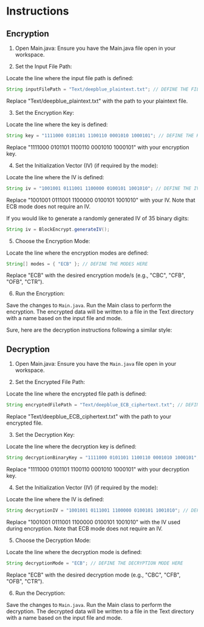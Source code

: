 # Instructions

## Encryption

1. Open Main.java:
Ensure you have the Main.java file open in your workspace.

2. Set the Input File Path:

Locate the line where the input file path is defined:

```java
String inputFilePath = "Text/deepblue_plaintext.txt"; // DEFINE THE FILE PATH HERE
```

Replace "Text/deepblue_plaintext.txt" with the path to your plaintext file.

3. Set the Encryption Key:

Locate the line where the key is defined:

```java
String key = "1111000 0101101 1100110 0001010 1000101"; // DEFINE THE KEY HERE
```

Replace "1111000 0101101 1100110 0001010 1000101" with your encryption key.

4. Set the Initialization Vector (IV) (if required by the mode):

Locate the line where the IV is defined:

```java
String iv = "1001001 0111001 1100000 0100101 1001010"; // DEFINE THE IV HERE
```

Replace "1001001 0111001 1100000 0100101 1001010" with your IV. Note that ECB mode does not require an IV.

If you would like to generate a randomly generated IV of 35 binary digits:

```java
String iv = BlockEncrypt.generateIV();
```

5. Choose the Encryption Mode:

Locate the line where the encryption modes are defined:

```java
String[] modes = { "ECB" }; // DEFINE THE MODES HERE
```

Replace "ECB" with the desired encryption mode/s (e.g., "CBC", "CFB", "OFB", "CTR").

6. Run the Encryption:

Save the changes to `Main.java`.
Run the Main class to perform the encryption. The encrypted data will be written to a file in the Text directory with a name based on the input file and mode.

Sure, here are the decryption instructions following a similar style:

## Decryption

1. Open Main.java:
Ensure you have the `Main.java` file open in your workspace.

2. Set the Encrypted File Path:

Locate the line where the encrypted file path is defined:

```java
String encryptedFilePath = "Text/deepblue_ECB_ciphertext.txt"; // DEFINE THE CIPHERTEXT FILE PATH HERE
```

Replace "Text/deepblue_ECB_ciphertext.txt" with the path to your encrypted file.

3. Set the Decryption Key:

Locate the line where the decryption key is defined:

```java
String decryptionBinaryKey = "1111000 0101101 1100110 0001010 1000101"; // DEFINE THE KEY USED FOR ENCRYPTION HERE
```

Replace "1111000 0101101 1100110 0001010 1000101" with your decryption key.

4. Set the Initialization Vector (IV) (if required by the mode):

Locate the line where the IV is defined:

```java
String decryptionIV = "1001001 0111001 1100000 0100101 1001010"; // DEFINE THE IV USED FOR ENCRYPTION HERE
```

Replace "1001001 0111001 1100000 0100101 1001010" with the IV used during encryption. Note that ECB mode does not require an IV.

5. Choose the Decryption Mode:

Locate the line where the decryption mode is defined:

```java
String decryptionMode = "ECB"; // DEFINE THE DECRYPTION MODE HERE
```

Replace "ECB" with the desired decryption mode (e.g., "CBC", "CFB", "OFB", "CTR").

6. Run the Decryption:

Save the changes to `Main.java`. Run the Main class to perform the decryption. The decrypted data will be written to a file in the Text directory with a name based on the input file and mode.
